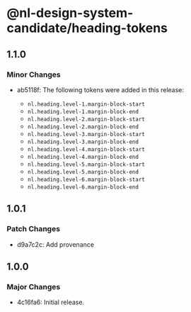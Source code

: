 # @nl-design-system-candidate/heading-tokens

## 1.1.0

### Minor Changes

- ab5118f: The following tokens were added in this release:

  - `nl.heading.level-1.margin-block-start`
  - `nl.heading.level-1.margin-block-end`
  - `nl.heading.level-2.margin-block-start`
  - `nl.heading.level-2.margin-block-end`
  - `nl.heading.level-3.margin-block-start`
  - `nl.heading.level-3.margin-block-end`
  - `nl.heading.level-4.margin-block-start`
  - `nl.heading.level-4.margin-block-end`
  - `nl.heading.level-5.margin-block-start`
  - `nl.heading.level-5.margin-block-end`
  - `nl.heading.level-6.margin-block-start`
  - `nl.heading.level-6.margin-block-end`

## 1.0.1

### Patch Changes

- d9a7c2c: Add provenance

## 1.0.0

### Major Changes

- 4c16fa6: Initial release.

